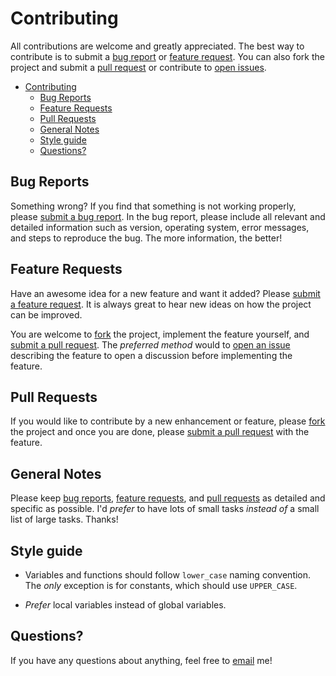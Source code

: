# Contributing

All contributions are welcome and greatly appreciated. The best way to contribute is to submit a [bug report](#bug-report) or [feature request](#feature-request). You can also fork the project and submit a [pull request](#pull-request) or contribute to [open issues][issues].

- [Contributing](#contributing)
  - [Bug Reports](#bug-reports)
  - [Feature Requests](#feature-requests)
  - [Pull Requests](#pull-requests)
  - [General Notes](#general-notes)
  - [Style guide](#style-guide)
  - [Questions?](#questions)

## Bug Reports

Something wrong? If you find that something is not working properly, please [submit a bug report][new issue]. In the bug report, please include all relevant and detailed information such as version, operating system, error messages, and steps to reproduce the bug. The more information, the better!

## Feature Requests

Have an awesome idea for a new feature and want it added? Please [submit a feature request][new issue]. It is always great to hear new ideas on how the project can be improved.

You are welcome to [fork][fork] the project, implement the feature yourself, and [submit a pull request](#pull-requests). The *preferred method* would to [open an issue][new issue] describing the feature to open a discussion before implementing the feature.

## Pull Requests

If you would like to contribute by a new enhancement or feature, please [fork][fork] the project and once you are done, please [submit a pull request][pulls] with the feature.

## General Notes

Please keep [bug reports](#bug-reports), [feature requests](#feature-requests), and [pull requests](#pull-requests) as detailed and specific as possible. I'd *prefer* to have lots of small tasks *instead of* a small list of large tasks. Thanks!

## Style guide

- Variables and functions should follow `lower_case` naming convention. The *only* exception is for constants, which should use `UPPER_CASE`.

- *Prefer* local variables instead of global variables.

## Questions?

If you have any questions about anything, feel free to [email][email] me!

<!-- links -->
[issues]: https://github.com/trevor-moon/linux-themer/issues
[new issue]: https://github.com/trevor-moon/linux-themer/issues/new
[fork]: https://github.com/trevor-moon/linux-themer/fork
[pulls]: https://github.com/trevor-moon/linux-themer/pulls
[email]: mailto:trevor.r.moon@gmail.com

